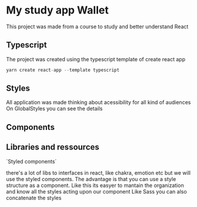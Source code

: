 # My study app Wallet

This project was made from a course to study and better understand React

## Typescript

The project was created using the typescript template of create react app

```javascript
yarn create react-app --template typescript
```
## Styles

All application was made thinking about acessibility for all kind of audiences
On GlobalStyles you can see the details

## Components

## Libraries and ressources

´Styled components´

there's a lot of libs to interfaces in react, like chakra, emotion etc but we will use the styled components.
The advantage is that you can use a style structure as a component. Like this its easyer to mantain the organization 
and know all the styles acting upon our component
Like Sass you can also concatenate the styles